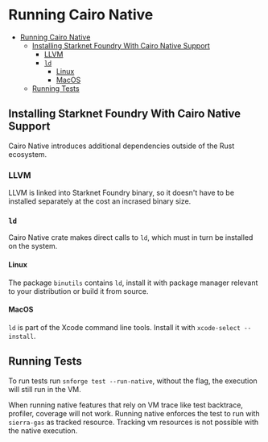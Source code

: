 # Running Cairo Native

<!-- TOC -->
* [Running Cairo Native](#running-cairo-native)
  * [Installing Starknet Foundry With Cairo Native Support](#installing-starknet-foundry-with-cairo-native-support)
    * [LLVM](#llvm)
    * [`ld`](#ld)
      * [Linux](#linux)
      * [MacOS](#macos)
  * [Running Tests](#running-tests)
<!-- TOC -->

## Installing Starknet Foundry With Cairo Native Support

Cairo Native introduces additional dependencies outside of the Rust ecosystem.

### LLVM

LLVM is linked into Starknet Foundry binary, so it doesn't have to be installed separately at the cost an incrased
binary size.

### `ld`

Cairo Native crate makes direct calls to `ld`, which must in turn be installed on the system.

#### Linux

The package `binutils` contains `ld`, install it with package manager relevant to your distribution or build it
from source.

#### MacOS

`ld` is part of the Xcode command line tools. Install it with `xcode-select --install`.

## Running Tests

To run tests run `snforge test --run-native`, without the flag, the execution will still run in the VM.

When running native features that rely on VM trace like test backtrace, profiler, coverage will not work.
Running native enforces the test to run with `sierra-gas` as tracked resource. Tracking vm resources is not possible
with the native execution. 